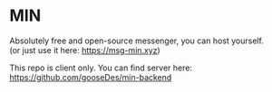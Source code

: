 # MIN
Absolutely free and open-source messenger, you can host yourself.  
(or just use it here: https://msg-min.xyz)  

This repo is client only. You can find server here: https://github.com/gooseDes/min-backend